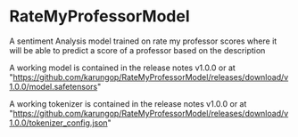 # RateMyProfessorModel
A sentiment Analysis model trained on rate my professor scores where it will be able to predict a score of a professor based on the description


A working model is contained in the release notes v1.0.0 or at "https://github.com/karungop/RateMyProfessorModel/releases/download/v1.0.0/model.safetensors"

A working tokenizer is contained in the release notes v1.0.0 or at "https://github.com/karungop/RateMyProfessorModel/releases/download/v1.0.0/tokenizer_config.json" 
